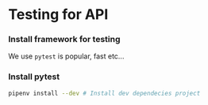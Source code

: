 # Testing for API


### Install framework for testing

We use `pytest` is popular, fast etc...

### Install pytest

```sh
pipenv install --dev # Install dev dependecies project
```